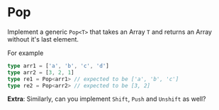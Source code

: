 # Pop

Implement a generic `Pop<T>` that takes an Array `T` and returns an Array without it's last element.

For example

```ts
type arr1 = ['a', 'b', 'c', 'd']
type arr2 = [3, 2, 1]
type re1 = Pop<arr1> // expected to be ['a', 'b', 'c']
type re2 = Pop<arr2> // expected to be [3, 2]
```
**Extra**: Similarly, can you implement `Shift`, `Push` and `Unshift` as well?